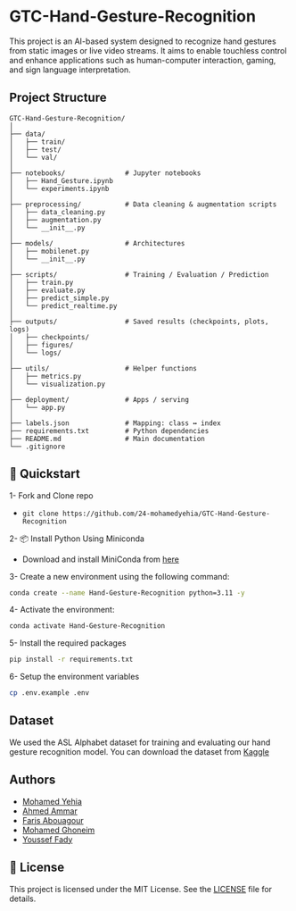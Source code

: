 # GTC-Hand-Gesture-Recognition
This project is an AI-based system designed to recognize hand gestures from static images or live video streams. It aims to enable touchless control and enhance applications such as human-computer interaction, gaming, and sign language interpretation.
  
## Project Structure
```
GTC-Hand-Gesture-Recognition/
│
├── data/ 
│   ├── train/
│   ├── test/
│   └── val/
│
├── notebooks/               # Jupyter notebooks
│   ├── Hand_Gesture.ipynb  
│   └── experiments.ipynb
│
├── preprocessing/           # Data cleaning & augmentation scripts
│   ├── data_cleaning.py
│   ├── augmentation.py
│   └── __init__.py
│
├── models/                  # Architectures
│   ├── mobilenet.py
│   └── __init__.py
│
├── scripts/                 # Training / Evaluation / Prediction
│   ├── train.py
│   ├── evaluate.py
│   ├── predict_simple.py
│   └── predict_realtime.py
│
├── outputs/                 # Saved results (checkpoints, plots, logs)
│   ├── checkpoints/
│   ├── figures/
│   └── logs/
│
├── utils/                   # Helper functions
│   ├── metrics.py
│   └── visualization.py
│
├── deployment/              # Apps / serving
│   └── app.py              
│
├── labels.json              # Mapping: class ↔ index
├── requirements.txt         # Python dependencies
├── README.md                # Main documentation
└── .gitignore
```


## 🚀 Quickstart

1- Fork and Clone repo
 - `git clone https://github.com/24-mohamedyehia/GTC-Hand-Gesture-Recognition`

2- 📦 Install Python Using Miniconda
 - Download and install MiniConda from [here](https://www.anaconda.com/docs/getting-started/miniconda/main#quick-command-line-install)

3- Create a new environment using the following command:
```bash
conda create --name Hand-Gesture-Recognition python=3.11 -y
```

4- Activate the environment:
```bash
conda activate Hand-Gesture-Recognition
```

5- Install the required packages
```bash
pip install -r requirements.txt
```

6- Setup the environment variables
```bash
cp .env.example .env
```
## Dataset
We used the ASL Alphabet dataset for training and evaluating our hand gesture recognition model.
You can download the dataset from [Kaggle](https://www.kaggle.com/datasets/grassknoted/asl-alphabet)

## Authors
- [Mohamed Yehia](https://github.com/24-mohamedyehia)
- [Ahmed Ammar](https://github.com/a7med-3mmar)
- [Faris Abouagour](https://github.com/faris-agour)
- [Mohamed Ghoneim](https://github.com/mohamed-aliii)
- [Youssef Fady](https://github.com/Youssefady)

## 📜 License
This project is licensed under the MIT License. See the [LICENSE](./LICENSE) file for details.
